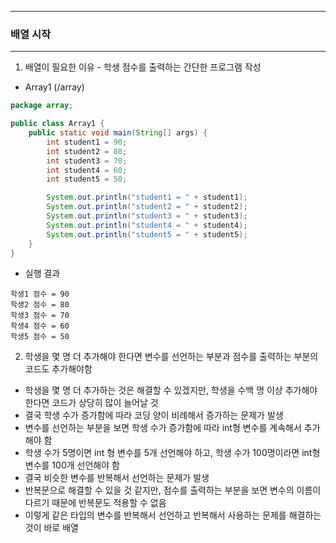 -----
### 배열 시작
-----
1. 배열이 필요한 이유 - 학생 점수를 출력하는 간단한 프로그램 작성
  - Array1 (/array)
```java
package array;

public class Array1 {
    public static void main(String[] args) {
        int student1 = 90;
        int student2 = 80;
        int student3 = 70;
        int student4 = 60;
        int student5 = 50;

        System.out.println("student1 = " + student1);
        System.out.println("student2 = " + student2);
        System.out.println("student3 = " + student3);
        System.out.println("student4 = " + student4);
        System.out.println("student5 = " + student5);
    }
}
```
  - 실행 결과
```
학생1 점수 = 90
학생2 점수 = 80
학생3 점수 = 70
학생4 점수 = 60
학생5 점수 = 50
```
2. 학생을 몇 명 더 추가해야 한다면 변수를 선언하는 부분과 점수를 출력하는 부분의 코드도 추가해야함
  - 학생을 몇 명 더 추가하는 것은 해결할 수 있겠지만, 학생을 수백 명 이상 추가해야 한다면 코드가 상당히 많이 늘어날 것
  - 결국 학생 수가 증가함에 따라 코딩 양이 비례해서 증가하는 문제가 발생
  - 변수를 선언하는 부분을 보면 학생 수가 증가함에 따라 int형 변수를 계속해서 추가해야 함
  - 학생 수가 5명이면 int 형 변수를 5개 선언해야 하고, 학생 수가 100명이라면 int형 변수를 100개 선언해야 함
  - 결국 비슷한 변수를 반복해서 선언하는 문제가 발생
  - 반복문으로 해결할 수 있을 것 같지만, 점수를 출력하는 부분을 보면 변수의 이름이 다르기 때문에 반복문도 적용할 수 없음
  - 이렇게 같은 타입의 변수를 반복해서 선언하고 반복해서 사용하는 문제를 해결하는 것이 바로 배열
